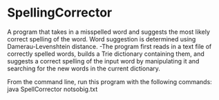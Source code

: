 # SpellingCorrector
A program that takes in a misspelled word and suggests the most likely correct spelling of the word. Word suggestion is determined using Damerau-Levenshtein distance.
-The program first reads in a text file of correctly spelled words, builds a Trie dictionary containing them, and suggests a correct spelling of the input word by manipulating it and searching for the new words in the current dictionary. 

From the command line, run this program with the following commands: java SpellCorrector notsobig.txt 
